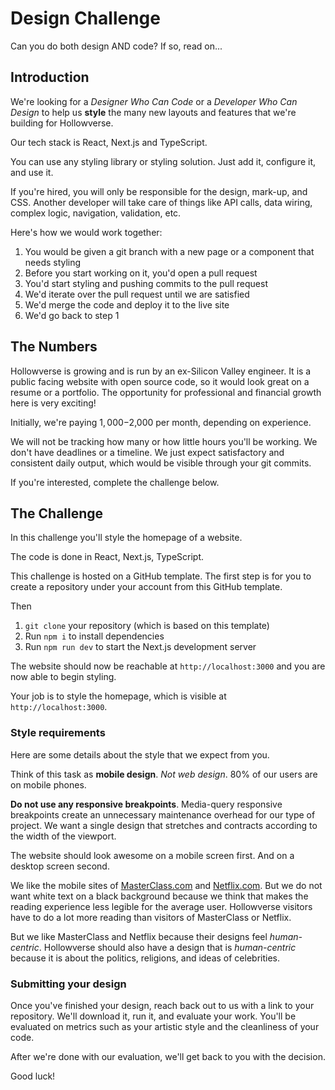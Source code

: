 # Design Challenge

Can you do both design AND code? If so, read on...

## Introduction

We're looking for a _Designer Who Can Code_ or a _Developer Who Can Design_ to help us **style** the many new layouts and features that we're building for Hollowverse.

Our tech stack is React, Next.js and TypeScript.

You can use any styling library or styling solution. Just add it, configure it, and use it.

If you're hired, you will only be responsible for the design, mark-up, and CSS. Another developer will take care of things like API calls, data wiring, complex logic, navigation, validation, etc.

Here's how we would work together:

1. You would be given a git branch with a new page or a component that needs styling
1. Before you start working on it, you'd open a pull request
1. You'd start styling and pushing commits to the pull request
1. We'd iterate over the pull request until we are satisfied
1. We'd merge the code and deploy it to the live site
1. We'd go back to step 1

## The Numbers

Hollowverse is growing and is run by an ex-Silicon Valley engineer. It is a public facing website with open source code, so it would look great on a resume or a portfolio. The opportunity for professional and financial growth here is very exciting!

Initially, we're paying $1,000-$2,000 per month, depending on experience.

We will not be tracking how many or how little hours you'll be working. We don't have deadlines or a timeline. We just expect satisfactory and consistent daily output, which would be visible through your git commits.

If you're interested, complete the challenge below.

## The Challenge

In this challenge you'll style the homepage of a website.

The code is done in React, Next.js, TypeScript.

This challenge is hosted on a GitHub template. The first step is for you to create a repository under your account from this GitHub template.

Then

1. `git clone` your repository (which is based on this template)
1. Run `npm i` to install dependencies
1. Run `npm run dev` to start the Next.js development server

The website should now be reachable at `http://localhost:3000` and you are now able to begin styling.

Your job is to style the homepage, which is visible at `http://localhost:3000`.

### Style requirements

Here are some details about the style that we expect from you.

Think of this task as **mobile design**. _Not web design_. 80% of our users are on mobile phones.

**Do not use any responsive breakpoints**. Media-query responsive breakpoints create an unnecessary maintenance overhead for our type of project. We want a single design that stretches and contracts according to the width of the viewport.

The website should look awesome on a mobile screen first. And on a desktop screen second.

We like the mobile sites of [MasterClass.com](https://www.masterclass.com/) and [Netflix.com](https://www.netflix.com/). But we do not want white text on a black background because we think that makes the reading experience less legible for the average user. Hollowverse visitors have to do a lot more reading than visitors of MasterClass or Netflix.

But we like MasterClass and Netflix because their designs feel _human-centric_. Hollowverse should also have a design that is _human-centric_ because it is about the politics, religions, and ideas of celebrities.

### Submitting your design

Once you've finished your design, reach back out to us with a link to your repository. We'll download it, run it, and evaluate your work. You'll be evaluated on metrics such as your artistic style and the cleanliness of your code.

After we're done with our evaluation, we'll get back to you with the decision.

Good luck!
